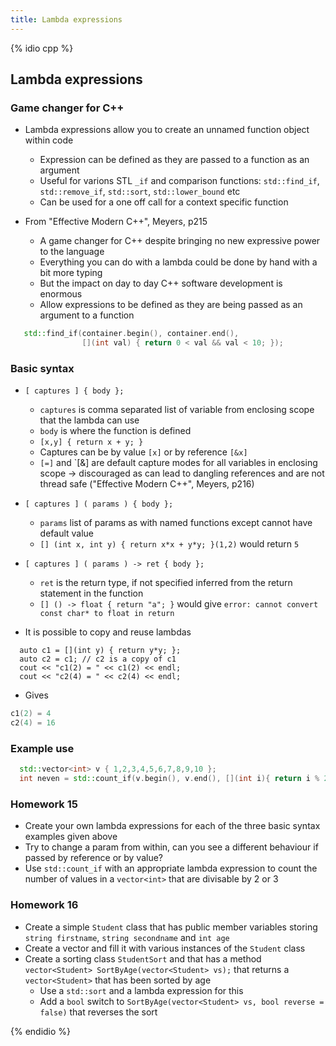 ```yaml
---
title: Lambda expressions 
---
```


{% idio cpp %}

## Lambda expressions  

### Game changer for C++ 

* Lambda expressions allow you to create an unnamed function object within code
   * Expression can be defined as they are passed to a function as an argument
   * Useful for varions STL `_if` and comparison functions: `std::find_if`, `std::remove_if`, `std::sort`, `std::lower_bound` etc
   * Can be used for a one off call for a context specific function

* From "Effective Modern C++", Meyers, p215
   * A game changer for C++ despite bringing no new expressive power to the language
   * Everything you can do with a lambda could be done by hand with a bit more typing
   * But the impact on day to day C++ software development is enormous  
   * Allow expressions to be defined as they are being passed as an argument to a function

``` cpp
   std::find_if(container.begin(), container.end(),
                [](int val) { return 0 < val && val < 10; });
``` 

### Basic syntax

* `[ captures ] { body };`
   * `captures` is comma separated list of variable from enclosing scope that the lambda can use
   * `body` is where the function is defined
   * `[x,y] { return x + y; }` 
   * Captures can be by value `[x]` or by reference `[&x]`
   * `[=]` and `[&] are default capture modes for all variables in enclosing scope -> discouraged as can lead to dangling references and are not thread safe ("Effective Modern C++", Meyers, p216) 

* `[ captures ] ( params ) { body };`
   * `params` list of params as with named functions except cannot have default value
   * `[] (int x, int y) { return x*x + y*y; }(1,2)` would return `5` 

* `[ captures ] ( params ) -> ret { body };`
   * `ret` is the return type, if not specified inferred from the return statement in the function
   * `[] () -> float { return "a"; }` would give `error: cannot convert const char* to float in return`
  
* It is possible to copy and reuse lambdas

```
  auto c1 = [](int y) { return y*y; };
  auto c2 = c1; // c2 is a copy of c1
  cout << "c1(2) = " << c1(2) << endl;
  cout << "c2(4) = " << c2(4) << endl;
```
* Gives

``` cpp
c1(2) = 4
c2(4) = 16
```
 
### Example use

``` cpp
  std::vector<int> v { 1,2,3,4,5,6,7,8,9,10 };
  int neven = std::count_if(v.begin(), v.end(), [](int i){ return i % 2 == 0; });
```

### Homework 15

* Create your own lambda expressions for each of the three basic syntax examples given above
* Try to change a param from within, can you see a different behaviour if passed by reference or by value?
* Use `std::count_if` with an appropriate lambda expression to count the number of values in a `vector<int>` that are divisable by 2 or 3   

### Homework 16

* Create a simple `Student` class that has public member variables storing `string firstname`, `string secondname` and `int age` 
* Create a vector and fill it with various instances of the `Student` class 
* Create a sorting class `StudentSort` and that has a method `vector<Student> SortByAge(vector<Student> vs);` that returns a `vector<Student>` that has been sorted by age
   * Use a `std::sort` and a lambda expression for this
   * Add a `bool` switch to `SortByAge(vector<Student> vs, bool reverse = false)` that reverses the sort

{% endidio %}


